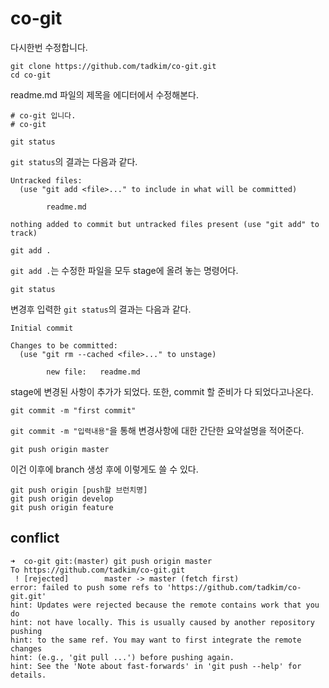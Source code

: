 # co-git
다시한번 수정합니다.
```
git clone https://github.com/tadkim/co-git.git
cd co-git
```

readme.md 파일의 제목을 에디터에서 수정해본다.

```
# co-git 입니다.
# co-git
```

```
git status
```
`git status`의 결과는 다음과 같다.
```
Untracked files:
  (use "git add <file>..." to include in what will be committed)

        readme.md

nothing added to commit but untracked files present (use "git add" to track)
```

```
git add .
```
`git add .`는 수정한 파일을 모두 stage에 올려 놓는 명령어다.

```
git status
```
변경후 입력한 `git status`의 결과는 다음과 같다.
```
Initial commit

Changes to be committed:
  (use "git rm --cached <file>..." to unstage)

        new file:   readme.md
```
stage에 변경된 사항이 추가가 되었다. 또한, commit 할 준비가 다 되었다고나온다.

```
git commit -m "first commit"
```
`git commit -m "입력내용"`을 통해 변경사항에 대한 간단한 요약설명을 적어준다. 


```
git push origin master
```
이건 이후에 branch 생성 후에 이렇게도 쓸 수 있다.

```
git push origin [push할 브런치명]
git push origin develop
git push origin feature
```




## conflict


```
➜  co-git git:(master) git push origin master
To https://github.com/tadkim/co-git.git
 ! [rejected]        master -> master (fetch first)
error: failed to push some refs to 'https://github.com/tadkim/co-git.git'
hint: Updates were rejected because the remote contains work that you do
hint: not have locally. This is usually caused by another repository pushing
hint: to the same ref. You may want to first integrate the remote changes
hint: (e.g., 'git pull ...') before pushing again.
hint: See the 'Note about fast-forwards' in 'git push --help' for details.
```